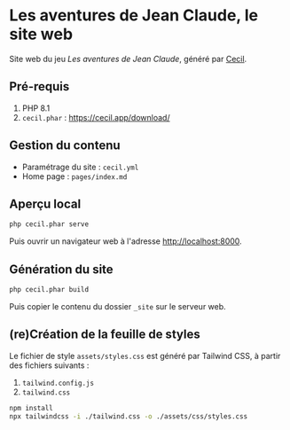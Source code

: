 # Les aventures de Jean Claude, le site web

Site web du jeu _Les aventures de Jean Claude_, généré par [Cecil](https://cecil.app).

## Pré-requis

1. PHP 8.1
1. `cecil.phar` : <https://cecil.app/download/>

## Gestion du contenu

- Paramétrage du site : `cecil.yml`
- Home page : `pages/index.md`

## Aperçu local

```bash
php cecil.phar serve
```

Puis ouvrir un navigateur web à l'adresse <http://localhost:8000>.

## Génération du site

```bash
php cecil.phar build
```

Puis copier le contenu du dossier `_site` sur le serveur web.

## (re)Création de la feuille de styles

Le fichier de style `assets/styles.css` est généré par Tailwind CSS, à partir des fichiers suivants :

1. `tailwind.config.js`
2. `tailwind.css`

```bash
npm install
npx tailwindcss -i ./tailwind.css -o ./assets/css/styles.css
```
